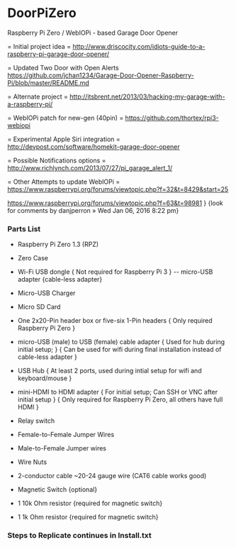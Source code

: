 # DoorPiZero
Raspberry Pi Zero / WebIOPi - based Garage Door Opener

 = Initial project idea =
http://www.driscocity.com/idiots-guide-to-a-raspberry-pi-garage-door-opener/

 = Updated Two Door with Open Alerts
https://github.com/jchan1234/Garage-Door-Opener-Raspberry-Pi/blob/master/README.md
 
 = Alternate project = 
http://itsbrent.net/2013/03/hacking-my-garage-with-a-raspberry-pi/

 = WebIOPi patch for new-gen (40pin) =
https://github.com/thortex/rpi3-webiopi

 = Experimental Apple Siri integration =
http://devpost.com/software/homekit-garage-door-opener

 = Possible Notifications options =
http://www.richlynch.com/2013/07/27/pi_garage_alert_1/

 = Other Attempts to update WebIOPi =
https://www.raspberrypi.org/forums/viewtopic.php?f=32&t=8429&start=25

https://www.raspberrypi.org/forums/viewtopic.php?f=63&t=98981 } {look for comments by danjperron » Wed Jan 06, 2016 8:22 pm}

### Parts List ###

- Raspberry Pi Zero 1.3 (RPZ)
- Zero Case
- Wi-Fi USB dongle { Not required for Raspberry Pi 3 }
  -- micro-USB adapter {cable-less adapter}
- Micro-USB Charger 
- Micro SD Card 
- One 2x20-Pin header box or five-six 1-Pin headers
  { Only required Raspberry Pi Zero }

- micro-USB (male) to USB (female) cable adapter
  { Used for hub during initial setup; }
  { Can be used for wifi during final installation instead of cable-less adapter }
  
- USB Hub 
  { At least 2 ports, used during intial setup for wifi and keyboard/mouse }
  
- mini-HDMI to HDMI adapter 
  { For initial setup; Can SSH or VNC after initial setup }
  { Only required for Raspberry Pi Zero, all others have full HDMI }

- Relay switch 
- Female-to-Female Jumper Wires
- Male-to-Female Jumper wires
- Wire Nuts
- 2-conductor cable ~20-24 gauge wire (CAT6 cable works good)

- Magnetic Switch {optional}
- 1 10k Ohm resistor {required for magnetic switch}
- 1 1k Ohm resistor {required for magnetic switch}

### Steps to Replicate continues in Install.txt ###
